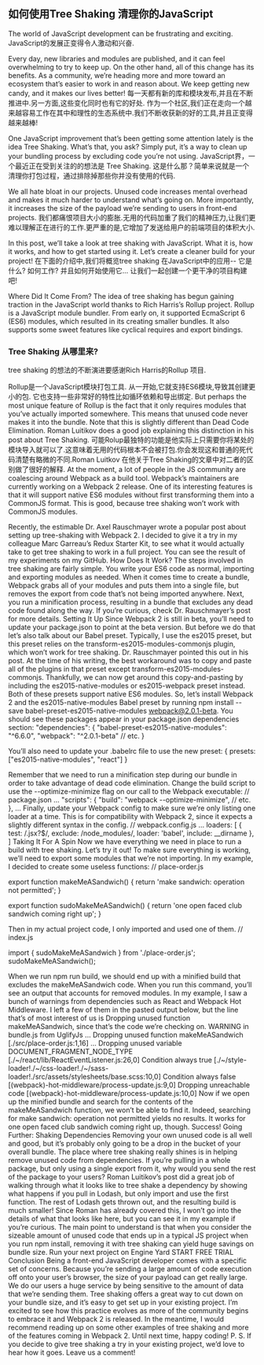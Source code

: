 ## 如何使用Tree Shaking 清理你的JavaScript ## 

The world of JavaScript development can be frustrating and exciting.
JavaScript的发展正变得令人激动和兴奋.

Every day, new libraries and modules are published, and it can feel overwhelming to try to keep up. On the other hand, all of this change has its benefits. As a community, we’re heading more and more toward an ecosystem that’s easier to work in and reason about. We keep getting new candy, and it makes our lives better!
每一天都有新的库和模块发布,并且在不断推进中.另一方面,这些变化同时也有它的好处. 作为一个社区,我们正在走向一个越来越容易工作在其中和理性的生态系统中.我们不断收获新的好的工具,并且正变得越来越棒!

One JavaScript improvement that’s been getting some attention lately is the idea Tree Shaking. What’s that, you ask? Simply put, it’s a way to clean up your bundling process by excluding code you’re not using.
JavaScript界，一个最近正在受到关注的的想法是 Tree Shaking. 这是什么那？简单来说就是一个清理你打包过程，通过排除掉那些你并没有使用的代码.

We all hate bloat in our projects. Unused code increases mental overhead and makes it much harder to understand what’s going on. More importantly, it increases the size of the payload we’re sending to users in front-end projects.
我们都痛恨项目大小的膨胀.无用的代码加重了我们的精神压力,让我们更难以理解正在进行的工作.更严重的是,它增加了发送给用户的前端项目的体积大小.

In this post, we’ll take a look at tree shaking with JavaScript. What it is, how it works, and how to get started using it.
Let’s create a cleaner build for your project!
在下面的介绍中,我们将概览tree shaking 在JavaScript中的应用-- 它是什么? 如何工作? 并且如何开始使用它... 让我们一起创建一个更干净的项目构建吧!

Where Did It Come From?
The idea of tree shaking has begun gaining traction in the JavaScript world thanks to Rich Harris’s Rollup project.
Rollup is a JavaScript module bundler. From early on, it supported EcmaScript 6 (ES6) modules, which resulted in its creating smaller bundles. It also supports some sweet features like cyclical requires and export bindings.
### Tree Shaking 从哪里来? ### 
tree shaking 的想法的不断演进要感谢Rich Harris的Rollup 项目.

Rollup是一个JavaScript模块打包工具. 从一开始,它就支持ES6模块,导致其创建更小的包. 它也支持一些非常好的特性比如循环依赖和导出绑定.
But perhaps the most unique feature of Rollup is the fact that it only requires modules that you’ve actually imported somewhere. This means that unused code never makes it into the bundle. Note that this is slightly different than Dead Code Elimination. Roman Luitikov does a good job explaining this distinction in his post about Tree Shaking.
可能Rolup最独特的功能是他实际上只需要你将某处的模块导入就可以了.这意味着无用的代码根本不会被打包.你会发现这和普通的死代码清楚有略微的不同.Roman Luitkov 在他关于Tree Shaking的文章中对二者的区别做了很好的解释.
At the moment, a lot of people in the JS community are coalescing around Webpack as a build tool. Webpack’s maintainers are currently working on a Webpack 2 release. One of its interesting features is that it will support native ES6 modules without first transforming them into a CommonJS format. This is good, because tree shaking won’t work with CommonJS modules.

Recently, the estimable Dr. Axel Rauschmayer wrote a popular post about setting up tree-shaking with Webpack 2. I decided to give it a try in my colleague Marc Garreau’s Redux Starter Kit, to see what it would actually take to get tree shaking to work in a full project. You can see the result of my experiments on my GitHub.
How Does It Work?
The steps involved in tree shaking are fairly simple.
You write your ES6 code as normal, importing and exporting modules as needed. When it comes time to create a bundle, Webpack grabs all of your modules and puts them into a single file, but removes the export from code that’s not being imported anywhere. Next, you run a minification process, resulting in a bundle that excludes any dead code found along the way.
If you’re curious, check Dr. Rauschmayer’s post for more details.
Setting It Up
Since Webpack 2 is still in beta, you’ll need to update your package.json to point at the beta version. But before we do that let’s also talk about our Babel preset.
Typically, I use the es2015 preset, but this preset relies on the transform-es2015-modules-commonjs plugin, which won’t work for tree shaking. Dr. Rauschmayer pointed this out in his post. At the time of his writing, the best workaround was to copy and paste all of the plugins in that preset except transform-es2015-modules-commonjs.
Thankfully, we can now get around this copy-and-pasting by including the es2015-native-modules or es2015-webpack preset instead. Both of these presets support native ES6 modules.
So, let’s install Webpack 2 and the es2015-native-modules Babel preset by running npm install --save babel-preset-es2015-native-modules webpack@2.0.1-beta.
You should see these packages appear in your package.json dependencies section:
"dependencies": {
  "babel-preset-es2015-native-modules": "^6.6.0",
  "webpack": "^2.0.1-beta"
  // etc.
}

You’ll also need to update your .babelrc file to use the new preset:
{
  presets: ["es2015-native-modules", "react"]
}

Remember that we need to run a minification step during our bundle in order to take advantage of dead code elimination.
Change the build script to use the --optimize-minimize flag on our call to the Webpack executable:
// package.json
...
  "scripts": {
    "build": "webpack --optimize-minimize",
    // etc.
  },
...
Finally, update your Webpack config to make sure we’re only listing one loader at a time. This is for compatibility with Webpack 2, since it expects a slightly different syntax in the config.
// webpack.config.js
...
loaders: [
  {
    test: /\.jsx?$/,
    exclude: /node_modules/,
    loader: 'babel',
    include: __dirname
  },
]
Taking It For A Spin
Now we have everything we need in place to run a build with tree shaking.
Let’s try it out!
To make sure everything is working, we’ll need to export some modules that we’re not importing. In my example, I decided to create some useless functions:
// place-order.js

export function makeMeASandwich() {
  return 'make sandwich: operation not permitted';
}

export function sudoMakeMeASandwich() {
  return 'one open faced club sandwich coming right up';
}

Then in my actual project code, I only imported and used one of them.
// index.js

import { sudoMakeMeASandwich } from './place-order.js';
sudoMakeMeASandwich();

When we run npm run build, we should end up with a minified build that excludes the makeMeASandwich code.
When you run this command, you’ll see an output that accounts for removed modules. In my example, I saw a bunch of warnings from dependencies such as React and Webpack Hot Middleware.
I left a few of them in the pasted output below, but the line that’s of most interest of us is Dropping unused function makeMeASandwich, since that’s the code we’re checking on.
WARNING in bundle.js from UglifyJs
...
Dropping unused function makeMeASandwich [./src/place-order.js:1,16]
...
Dropping unused variable DOCUMENT_FRAGMENT_NODE_TYPE [./~/react/lib/ReactEventListener.js:26,0]
Condition always true [./~/style-loader!./~/css-loader!./~/sass-loader!./src/assets/stylesheets/base.scss:10,0]
Condition always false [(webpack)-hot-middleware/process-update.js:9,0]
Dropping unreachable code [(webpack)-hot-middleware/process-update.js:10,0]
Now if we open up the minified bundle and search for the contents of the makeMeASandwich function, we won’t be able to find it. Indeed, searching for make sandwich: operation not permitted yields no results. It works for one open faced club sandwich coming right up, though.
Success!
Going Further: Shaking Dependencies
Removing your own unused code is all well and good, but it’s probably only going to be a drop in the bucket of your overall bundle. The place where tree shaking really shines is in helping remove unused code from dependencies.
If you’re pulling in a whole package, but only using a single export from it, why would you send the rest of the package to your users?
Roman Luitikov’s post did a great job of walking through what it looks like to tree shake a dependency by showing what happens if you pull in Lodash, but only import and use the first function. The rest of Lodash gets thrown out, and the resulting build is much smaller!
Since Roman has already covered this, I won’t go into the details of what that looks like here, but you can see it in my example if you’re curious.
The main point to understand is that when you consider the sizeable amount of unused code that ends up in a typical JS project when you run npm install, removing it with tree shaking can yield huge savings on bundle size.
Run your next project on Engine Yard START FREE TRIAL 
Conclusion
Being a front-end JavaScript developer comes with a specific set of concerns. Because you’re sending a large amount of code execution off onto your user’s browser, the size of your payload can get really large. We do our users a huge service by being sensitive to the amount of data that we’re sending them.
Tree shaking offers a great way to cut down on your bundle size, and it’s easy to get set up in your existing project. I’m excited to see how this practice evolves as more of the community begins to embrace it and Webpack 2 is released.
In the meantime, I would recommend reading up on some other examples of tree shaking and more of the features coming in Webpack 2.
Until next time, happy coding!
P. S. If you decide to give tree shaking a try in your existing project, we’d love to hear how it goes. Leave us a comment!
